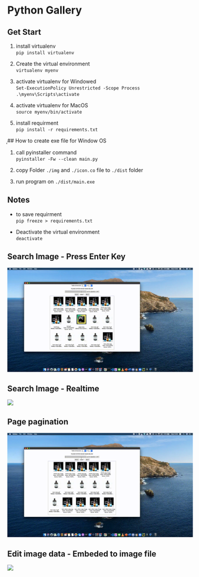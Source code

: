 # Python Gallery

## Get Start
1. install virtualenv </br>
`pip install virtualenv`

2. Create the virtual environment </br>
`virtualenv myenv`

3. activate virtualenv for Windowed  </br>
`Set-ExecutionPolicy Unrestricted -Scope Process` </br>
`.\myenv\Scripts\activate`

4. activate virtualenv for MacOS </br>
`source myenv/bin/activate`

5. install requirment </br>
`pip install -r requirements.txt`

ุ## How to create exe file for Window OS
1. call pyinstaller command </br>
`pyinstaller -Fw --clean main.py`

2. copy Folder `./img` and `./icon.co` file to `./dist` folder

3. run program on `./dist/main.exe`

## Notes
- to save requirment </br>
`pip freeze > requirements.txt`

- Deactivate the virtual environment </br>
`deactivate`

## Search Image - Press Enter Key
![](readme/search.gif)

## Search Image - Realtime
![](readme/auto_search.gif)

## Page pagination
![](readme/pagination.gif)

## Edit image data - Embeded to image file
![](readme/edit_info.gif)


